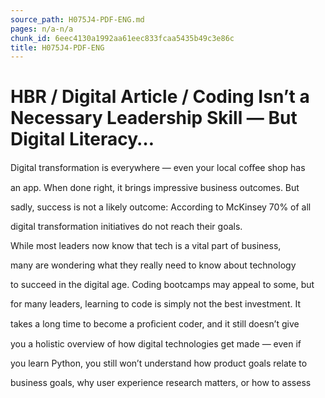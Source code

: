 ```yaml
---
source_path: H075J4-PDF-ENG.md
pages: n/a-n/a
chunk_id: 6eec4130a1992aa61eec833fcaa5435b49c3e86c
title: H075J4-PDF-ENG
---
```

# HBR / Digital Article / Coding Isn’t a Necessary Leadership Skill — But Digital Literacy…

Digital transformation is everywhere — even your local coﬀee shop has

an app. When done right, it brings impressive business outcomes. But

sadly, success is not a likely outcome: According to McKinsey 70% of all

digital transformation initiatives do not reach their goals.

While most leaders now know that tech is a vital part of business,

many are wondering what they really need to know about technology

to succeed in the digital age. Coding bootcamps may appeal to some, but

for many leaders, learning to code is simply not the best investment. It

takes a long time to become a proﬁcient coder, and it still doesn’t give

you a holistic overview of how digital technologies get made — even if

you learn Python, you still won’t understand how product goals relate to

business goals, why user experience research matters, or how to assess
